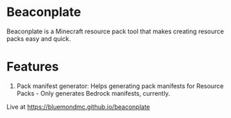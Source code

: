 # Beaconplate
Beaconplate is a Minecraft resource pack tool that makes creating resource packs easy and quick.

# Features
1. Pack manifest generator: Helps generating pack manifests for Resource Packs - Only generates Bedrock manifests, currently.

Live at https://bluemondmc.github.io/beaconplate
